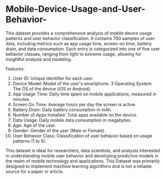 # Mobile-Device-Usage-and-User-Behavior-
This dataset provides a comprehensive analysis of mobile device usage patterns and user behavior classification. It contains 700 samples of user data, including metrics such as app usage time, screen-on time, battery drain, and data consumption. Each entry is categorized into one of five user behavior classes, ranging from light to extreme usage, allowing for insightful analysis and modeling.

Features:
1. User ID: Unique identifier for each user.
2. Device Model: Model of the user's smartphone.
3 Operating System: The OS of the device (iOS or Android).
4. App Usage Time: Daily time spent on mobile applications, measured in minutes.
5. Screen On Time: Average hours per day the screen is active.
6. Battery Drain: Daily battery consumption in mAh.
7. Number of Apps Installed: Total apps available on the device.
8. Data Usage: Daily mobile data consumption in megabytes.
9. Age: Age of the user.
10. Gender: Gender of the user (Male or Female).
11. User Behavior Class: Classification of user behavior based on usage patterns (1 to 5).

This dataset is ideal for researchers, data scientists, and analysts interested in understanding mobile user behavior and developing predictive models in the realm of mobile technology and applications. This Dataset was primarily designed to implement machine learning algorithms and is not a reliable source for a paper or article.
